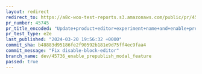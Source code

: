 ```yaml
---
layout: redirect
redirect_to: https://a8c-woo-test-reports.s3.amazonaws.com/public/pr/45745/e2e/index.html
pr_number: 45745
pr_title_encoded: "Update+product+editor+experiment+name+and+enable+pre-publish+panel+by+default"
pr_test_type: e2e
last_published: "2024-03-20 19:56:32 +0000"
commit_sha: b48883d95186fe2f90592b181e9d75ff4ec9faa4
commit_message: "Fix disable-block-editor"
branch_name: dev/45736_enable_prepublish_modal_feature
passed: true
---
```


